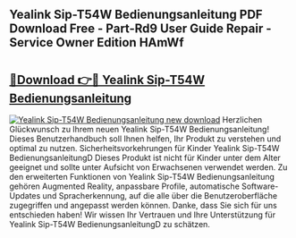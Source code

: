 ## Yealink Sip-T54W Bedienungsanleitung PDF Download Free - Part-Rd9 User Guide Repair - Service Owner Edition HAmWf

# <h2><a href="http://df5a5je.blite.top/?on=Yealink+Sip-T54W+Bedienungsanleitung">🔗Download 👉🔴 Yealink Sip-T54W Bedienungsanleitung</a></h2>

[![Yealink Sip-T54W Bedienungsanleitung new download](https://i.imgur.com/lujVjoI.png)](http://df5a5je.blite.top/?on=Yealink+Sip-T54W+Bedienungsanleitung)
Herzlichen Glückwunsch zu Ihrem neuen Yealink Sip-T54W Bedienungsanleitung! Dieses Benutzerhandbuch soll Ihnen helfen, Ihr Produkt zu verstehen und optimal zu nutzen. Sicherheitsvorkehrungen für Kinder Yealink Sip-T54W BedienungsanleitungD Dieses Produkt ist nicht für Kinder unter dem Alter geeignet und sollte unter Aufsicht von Erwachsenen verwendet werden. Zu den erweiterten Funktionen von Yealink Sip-T54W Bedienungsanleitung gehören Augmented Reality, anpassbare Profile, automatische Software-Updates und Spracherkennung, auf die alle über die Benutzeroberfläche zugegriffen und angepasst werden können. Danke, dass Sie sich für uns entschieden haben! Wir wissen Ihr Vertrauen und Ihre Unterstützung für Yealink Sip-T54W BedienungsanleitungD zu schätzen.
